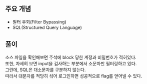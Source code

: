 ## 주요 개념

- 필터 우회(Filter Bypassing)
- SQL(Structured Query Language)

## 풀이

소스 파일을 확인해보면 주석에 block 당한 계정과 비밀번호가 적혀있다.  
또한, 자세히 보면 input을 검사하는 부분에서 소문자만 필터링하고 있다.  
그런데, SQL은 대소문자를 구분하지 않는다.  
따라서 대문자를 적당히 섞어 로그인하면 성공적으로 flag를 얻어낼 수 있다.

